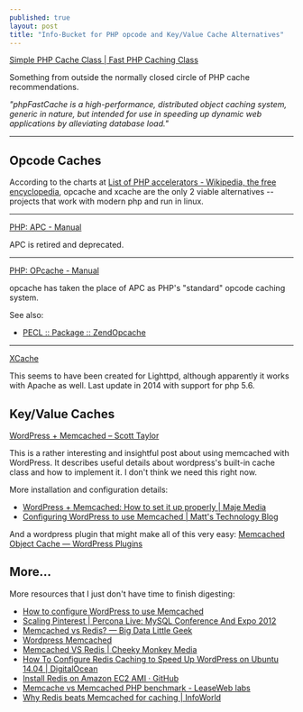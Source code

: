 ```yaml
---
published: true
layout: post
title: "Info-Bucket for PHP opcode and Key/Value Cache Alternatives"
---
```



[Simple PHP Cache Class | Fast PHP Caching Class](http://www.phpfastcache.com/)

Something from outside the normally closed circle of PHP cache recommendations.

*"phpFastCache is a high-performance, distributed object caching system, generic in nature, but intended for use in speeding up dynamic web applications by alleviating database load."*

---

## Opcode Caches

According to the charts at [List of PHP accelerators - Wikipedia, the free encyclopedia](https://en.wikipedia.org/wiki/List_of_PHP_accelerators#XCache), opcache and xcache are the only 2 viable alternatives -- projects that work with modern php and run in linux.

---

[PHP: APC - Manual](http://php.net/manual/en/book.apc.php)

APC is retired and deprecated.

---

[PHP: OPcache - Manual](http://php.net/manual/en/book.opcache.php)

opcache has taken the place of APC as PHP's "standard" opcode caching system.

See also:

* [PECL :: Package :: ZendOpcache](http://pecl.php.net/package/ZendOpcache)

---

[XCache](http://xcache.lighttpd.net/)

This seems to have been created for Lighttpd, although apparently it works with Apache as well. Last update in 2014 with support for php 5.6.


## Key/Value Caches

[WordPress + Memcached – Scott Taylor](http://scotty-t.com/2012/01/20/wordpress-memcached/)

This is a rather interesting and insightful post about using memcached with WordPress. It describes useful details about wordpress's built-in cache class and how to implement it. I don't think we need this right now.

More installation and configuration details:

* [WordPress + Memcached: How to set it up properly | Maje Media](https://majemedia.com/wordpress-memcached-how-to-set-it-up-properly/)
* [Configuring WordPress to use Memcached | Matt's Technology Blog](http://technology.mattrude.com/2011/11/configuring-wordpress-to-use-memcached/)

And a wordpress plugin that might make all of this very easy: [Memcached Object Cache — WordPress Plugins](https://wordpress.org/plugins/memcached/)


## More...

More resources that I just don't have time to finish digesting:

* [How to configure WordPress to use Memcached](https://www.siteground.com/tutorials/supercacher/wordpress_memcached.htm)
* [Scaling Pinterest | Percona Live: MySQL Conference And Expo 2012](https://www.percona.com/live/mysql-conference-2012/sessions/scaling-pinterest)
* [Memcached vs Redis? — Big Data Little Geek](http://www.bigdatalittlegeek.com/blog/2014/3/25/memcached-vs-redis)
* [Wordpress Memcached](https://redislabs.com/wordpress-memcached)
* [Memcached VS Redis | Cheeky Monkey Media](http://cheekymonkeymedia.ca/blog/web-development/memcached-vs-redis)
* [How To Configure Redis Caching to Speed Up WordPress on Ubuntu 14.04 | DigitalOcean](https://www.digitalocean.com/community/tutorials/how-to-configure-redis-caching-to-speed-up-wordpress-on-ubuntu-14-04)
* [Install Redis on Amazon EC2 AMI · GitHub](https://gist.github.com/dstroot/2776679)
* [Memcache vs Memcached PHP benchmark - LeaseWeb labs](https://www.leaseweb.com/labs/2013/03/memcache-vs-memcached-php-benchmark/)
* [Why Redis beats Memcached for caching | InfoWorld](http://www.infoworld.com/article/2825890/application-development/why-redis-beats-memcached-for-caching.html)
